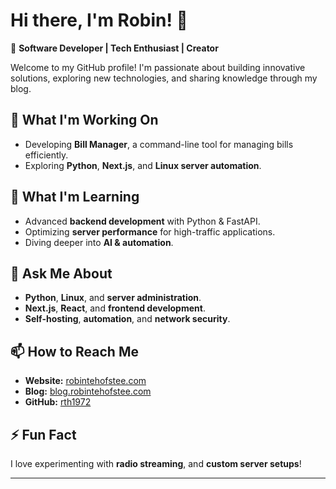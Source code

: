 # Hi there, I'm Robin! 👋  

🚀 **Software Developer | Tech Enthusiast | Creator**  

Welcome to my GitHub profile! I'm passionate about building innovative solutions, exploring new technologies, and sharing knowledge through my blog.  

## 🔭 What I'm Working On  
- Developing **Bill Manager**, a command-line tool for managing bills efficiently.  
- Exploring **Python**, **Next.js**, and **Linux server automation**.

## 🌱 What I'm Learning  
- Advanced **backend development** with Python & FastAPI.  
- Optimizing **server performance** for high-traffic applications.  
- Diving deeper into **AI & automation**.  

## 💬 Ask Me About  
- **Python**, **Linux**, and **server administration**.  
- **Next.js**, **React**, and **frontend development**.  
- **Self-hosting**, **automation**, and **network security**.  

## 📫 How to Reach Me  
- **Website:** [robintehofstee.com](https://github.com/rth1972/rth1972/edit/main/README.md)  
- **Blog:** [blog.robintehofstee.com](https://scholar.google.com/citations?user=wbVUsp8AAAAJ&hl=en)  
- **GitHub:** [rth1972](https://github.com/rth1972)  

## ⚡ Fun Fact  
I love experimenting with **radio streaming**, and **custom server setups**!  

---
